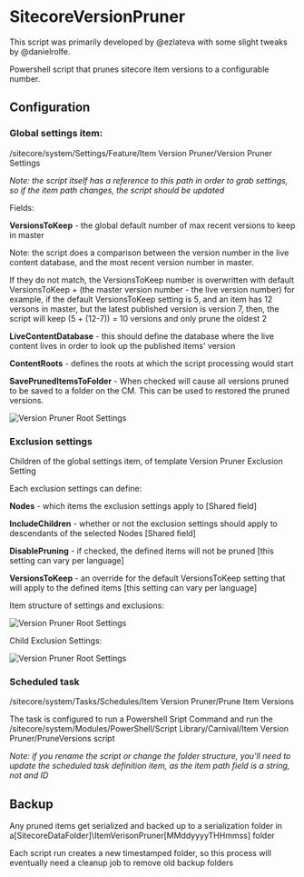 # SitecoreVersionPruner

This script was primarily developed by @ezlateva with some slight tweaks by @danielrolfe. 

Powershell script that prunes sitecore item versions to a configurable number.

## Configuration

### Global settings item:

  /sitecore/system/Settings/Feature/Item Version Pruner/Version Pruner Settings

*Note: the script itself has a reference to this path in order to grab settings, so if the item path changes, the script should be updated*

Fields:

**VersionsToKeep** - the global default number of max recent versions to keep in master

Note: the script does a comparison between the version number in the live content database, and the most recent version number in master.

If they do not match, the VersionsToKeep number is overwritten with default VersionsToKeep + (the master version number - the live version number) for example, if the default VersionsToKeep setting is 5, and an item has 12 versons in master, but the latest published version is version 7, then, the script will keep (5 + (12-7)) = 10 versions and only prune the oldest 2

**LiveContentDatabase** - this should define the database where the live content lives in order to look up the published items' version

**ContentRoots** - defines the roots at which the script processing would start

**SavePrunedItemsToFolder** - When checked will cause all versions pruned to be saved to a folder on the CM. This can be used to restored the pruned versions.

![Version Pruner Root Settings](/documentation/images/VersionPrunerRootSettings.png)

### Exclusion settings

Children of the global settings item, of template Version Pruner Exclusion Setting

Each exclusion settings can define:

**Nodes** - which items the exclusion settings apply to [Shared field]

**IncludeChildren** - whether or not the exclusion settings should apply to descendants of the selected Nodes [Shared field]

**DisablePruning** - if checked, the defined items will not be pruned [this setting can vary per language]

**VersionsToKeep** - an override for the default VersionsToKeep setting that will apply to the defined items [this setting can vary per language]

Item structure of settings and exclusions:

![Version Pruner Root Settings](/documentation/images/VersionPrunerSettingsFolderStructure.png)

Child Exclusion Settings:

![Version Pruner Root Settings](/documentation/images/VersionPrunerExclusionSettings.png)

### Scheduled task

  /sitecore/system/Tasks/Schedules/Item Version Pruner/Prune Item Versions

The task is configured to run a Powershell Sript Command and run the /sitecore/system/Modules/PowerShell/Script Library/Carnival/Item Version Pruner/PruneVersions script

*Note: if you rename the script or change the folder structure, you'll need to update the scheduled task definition item, as the item path field is a string, not and ID*

## Backup

Any pruned items get serialized and backed up to a serialization folder in a[SitecoreDataFolder]\ItemVerisonPruner\[MMddyyyyTHHmmss] folder

Each script run creates a new timestamped folder, so this process will eventually need a cleanup job to remove old backup folders

